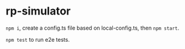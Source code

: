 # rp-simulator

`npm i`, create a config.ts file based on local-config.ts, then `npm start`.

`npm test` to run e2e tests.

